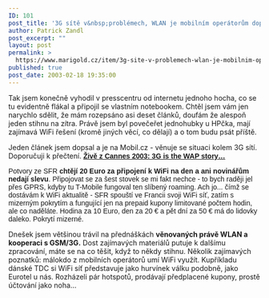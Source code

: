 ```yaml
---
ID: 101
post_title: '3G sítě v&nbsp;problémech, WLAN je mobilním operátorům doporučováno'
author: Patrick Zandl
post_excerpt: ""
layout: post
permalink: >
  https://www.marigold.cz/item/3g-site-v-problemech-wlan-je-mobilnim-operatorum-doporucovano
published: true
post_date: 2003-02-18 19:35:00
---
```

<P>Tak jsem konečně vyhodil v presscentru od internetu jednoho hocha, co se tu evidentně flákal a připojil se vlastním notebookem. Chtěl jsem vám jen narychlo sdělit, že mám rozepsáno asi deset článků, doufám že alespoň jeden stihnu na zítra. Právě jsem byl povečeřet jednohubky u HPčka, mají zajímavá WiFi řešení (kromě jiných věcí, co dělají) a o tom budu psát příště. </P>
<P>Jeden článek jsem dopsal a je na Mobil.cz - věnuje se situaci kolem 3G sítí. Doporučuji k přečtení. <STRONG><FONT face=Arial><A href="http://www.mobil.cz/aktuality/vystavy/cannes030218.html" target=_blank><STRONG><FONT face=Arial>Živě z Cannes 2003: 3G is the WAP story&#8230;</FONT></STRONG></A></FONT></STRONG></P>
<P><FONT face=Arial>Potvory ze SFR <STRONG>chtějí 20 Euro za připojení k WiFi na den a ani novinářům nedají slevu</STRONG>. Připojovat se za šest stovek se mi fakt nechce - to bych raději jel přes GPRS, kdyby tu T-Mobile fungoval ten slíbený roaming. Ach jo... čímž se dostávám k WiFi aktualitě - SFR spouští ve Francii svoji WiFi síť, zatím s mizerným pokrytím a fungující jen na prepaid kupony limitované počtem hodin, ale co naděláte. Hodina za 10 Euro, den za 20 &#8364; a pět dní za 50 &#8364; má do lidovky daleko. Pokrytí mizerné. </FONT></P>
<P>Dnešek jsem většinou trávil na přednáškách <STRONG>věnovaných právě WLAN a kooperaci s GSM/3G.</STRONG> Dost zajímavých materiálů putuje k dalšímu zpracování, máte se na co těšit, když to někdy stihnu. Několik zajímavých poznatků: málokdo z mobilních operátorů umí WiFi využít. Kupříkladu dánské TDC si WiFi síť představuje jako hurvínek válku podobně, jako Eurotel u nás. Rozházeli pár hotspotů, prodávají předplacené kupony, prostě účtování jako noha... <FONT face=Arial><BR></P>
<P></FONT>&#160;</P>